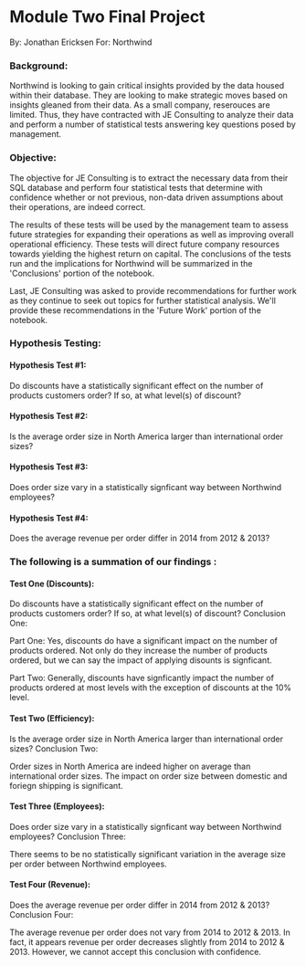 # Module Two Final Project

By: Jonathan Ericksen
For: Northwind

### Background:
Northwind is looking to gain critical insights provided by the data housed within their database. They are looking to make strategic moves based on insights gleaned from their data. As a small company, reserouces are limited. Thus, they have contracted with JE Consulting to analyze their data and perform a number of statistical tests answering key questions posed by management.

### Objective:
The objective for JE Consulting is to extract the necessary data from their SQL database and perform four statistical tests that determine with confidence whether or not previous, non-data driven assumptions about their operations, are indeed correct.

The results of these tests will be used by the management team to assess future strategies for expanding their operations as well as improving overall operational efficiency. These tests will direct future company resources towards yielding the highest return on capital. The conclusions of the tests run and the implications for Northwind will be summarized in the 'Conclusions' portion of the notebook.

Last, JE Consulting was asked to provide recommendations for further work as they continue to seek out topics for further statistical analysis. We'll provide these recommendations in the 'Future Work' portion of the notebook.

### Hypothesis Testing:
#### Hypothesis Test #1:
Do discounts have a statistically significant effect on the number of products customers order? If so, at what level(s) of discount?
#### Hypothesis Test #2:
Is the average order size in North America larger than international order sizes?
#### Hypothesis Test #3:
Does order size vary in a statistically signficant way between Northwind employees?
#### Hypothesis Test #4:
Does the average revenue per order differ in 2014 from 2012 & 2013?

### The following is a summation of our findings :

#### Test One (Discounts):

Do discounts have a statistically significant effect on the number of products customers order? If so, at what level(s) of discount?
Conclusion One:

Part One: Yes, discounts do have a significant impact on the number of products ordered. Not only do they increase the number of products ordered, but we can say the impact of applying disounts is signficant.

Part Two: Generally, discounts have signficantly impact the number of products ordered at most levels with the exception of discounts at the 10% level.

#### Test Two (Efficiency):

Is the average order size in North America larger than international order sizes?
Conclusion Two:

Order sizes in North America are indeed higher on average than international order sizes. The impact on order size between domestic and foriegn shipping is significant.

#### Test Three (Employees):

Does order size vary in a statistically signficant way between Northwind employees?
Conclusion Three:

There seems to be no statistically significant variation in the average size per order between Northwind employees.

#### Test Four (Revenue):

Does the average revenue per order differ in 2014 from 2012 & 2013?
Conclusion Four:

The average revenue per order does not vary from 2014 to 2012 & 2013. In fact, it appears revenue per order decreases slightly from 2014 to 2012 & 2013. However, we cannot accept this conclusion with confidence.
